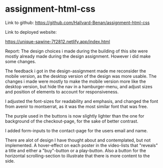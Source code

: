 # assignment-html-css

Link to github:
https://github.com/Hallvard-Benan/assignment-html-css

Link to deployed website:

https://unique-sawine-7f2812.netlify.app/index.html

Report:
The design choices i made during the building of this site were mostly already made during the design assignment. However i did make some changes.

The feedback i got in the design-assignment made me reconsider the mobile version, as the desktop version of the design was more usable. The changes i made were mostly to make the mobile version more like the desktop version, but hide the nav in a hamburger-menu, and adjust sizes and position of elements to account for responsiveness.

I adjusted the font-sizes for readability and emphasis, and changed the font from avenir to montserrat, as it was the most similar font that was free.

The purple used in the buttons is now slightly lighter than the one for background of the checkout-page, for the sake of better contrast.

I added form-inputs to the contact-page for the users email and name.

There are alot of design I have thought about and contemplated, but not implemented. A hover-effect on each poster in the video-lists that "reveals" a title and either a "buy"-button or a play-button. Also a button for the horizontal scrolling-section to illustrate that there is more content to the side.
